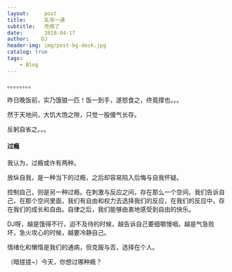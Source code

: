 ```yaml
---
layout:     post
title:      乱写一通
subtitle:   吃撑了
date:       2018-04-17
author:    DJ
header-img: img/post-bg-desk.jpg
catalog: true
tags:
    - Blog
---
```



。。。。。。。。

昨日晚饭前，实乃饿狼一匹！饭一到手，遂怒食之，终竟撑也。。。

然于天地间，大饥大饱之隙，只觉一股傻气长存。

反躬自省之。。。



#### 过瘾

我认为，过瘾或许有两种。

放纵自我，是一种当下的过瘾，之后却容易陷入后悔与自我怀疑。

控制自己，则是另一种过瘾。在刺激与反应之间，存在那么一个空间。我们告诉自己，在那个空间里面，我们有自由和权力去选择我们的反应，在我们的反应中，存在我们的成长和自由。自律之后，我们能够由衷地感受到自由的快乐。

DJ呀，越是饿得不行，迫不及待的时候，越告诉自己要细嚼慢咽。越是气急败坏，急火攻心的时候，越要冷静自己。

情绪化和懒惰是我们的通病，但克服与否，选择在个人。

（暗搓搓~）今天，你想过哪种瘾？
